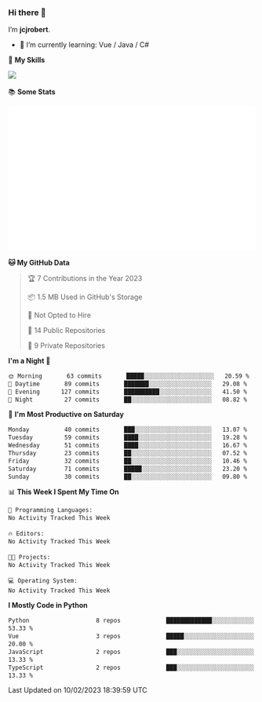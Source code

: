 ### Hi there 👋

I’m **jcjrobert**.

- 🌱 I’m currently learning: Vue / Java / C#

🌟 **My Skills**

![](https://img.shields.io/badge/-Python-3e74a2?style=flat-square&logo=Python&logoColor=fff)

📚 **Some Stats**

![](https://github.com/jcjrobert/github-stats/blob/master/generated/overview.svg)

<!--START_SECTION:waka-->
**🐱 My GitHub Data** 

> 🏆 7 Contributions in the Year 2023
 > 
> 📦 1.5 MB Used in GitHub's Storage 
 > 
> 🚫 Not Opted to Hire
 > 
> 📜 14 Public Repositories 
 > 
> 🔑 9 Private Repositories  
 > 
**I'm a Night 🦉** 

```text
🌞 Morning       63 commits       █████░░░░░░░░░░░░░░░░░░░░   20.59 % 
🌆 Daytime       89 commits       ███████░░░░░░░░░░░░░░░░░░   29.08 % 
🌃 Evening      127 commits       ██████████░░░░░░░░░░░░░░░   41.50 % 
🌙 Night         27 commits       ██░░░░░░░░░░░░░░░░░░░░░░░   08.82 % 

```
📅 **I'm Most Productive on Saturday** 

```text
Monday          40 commits       ███░░░░░░░░░░░░░░░░░░░░░░   13.07 % 
Tuesday         59 commits       ████░░░░░░░░░░░░░░░░░░░░░   19.28 % 
Wednesday       51 commits       ████░░░░░░░░░░░░░░░░░░░░░   16.67 % 
Thursday        23 commits       ██░░░░░░░░░░░░░░░░░░░░░░░   07.52 % 
Friday          32 commits       ██░░░░░░░░░░░░░░░░░░░░░░░   10.46 % 
Saturday        71 commits       █████░░░░░░░░░░░░░░░░░░░░   23.20 % 
Sunday          30 commits       ██░░░░░░░░░░░░░░░░░░░░░░░   09.80 % 

```


📊 **This Week I Spent My Time On** 

```text
💬 Programming Languages: 
No Activity Tracked This Week

🔥 Editors: 
No Activity Tracked This Week

🐱‍💻 Projects: 
No Activity Tracked This Week

💻 Operating System: 
No Activity Tracked This Week

```

**I Mostly Code in Python** 

```text
Python                   8 repos             █████████████░░░░░░░░░░░░   53.33 % 
Vue                      3 repos             █████░░░░░░░░░░░░░░░░░░░░   20.00 % 
JavaScript               2 repos             ███░░░░░░░░░░░░░░░░░░░░░░   13.33 % 
TypeScript               2 repos             ███░░░░░░░░░░░░░░░░░░░░░░   13.33 % 

```



 Last Updated on 10/02/2023 18:39:59 UTC
<!--END_SECTION:waka-->
